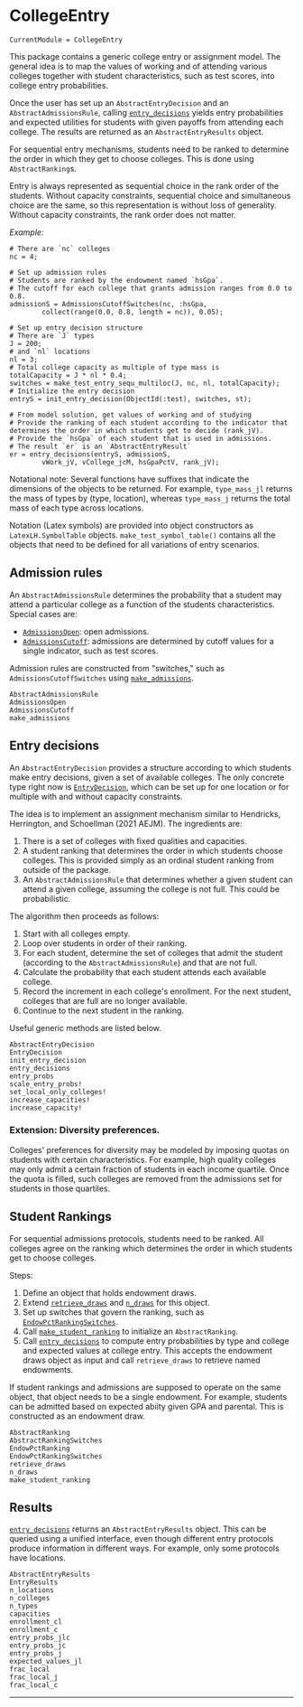 # CollegeEntry

```@meta
CurrentModule = CollegeEntry
```

This package contains a generic college entry or assignment model. The general idea is to map the values of working and of attending various colleges together with student characteristics, such as test scores, into college entry probabilities.

Once the user has set up an `AbstractEntryDecision` and an `AbstractAdmissionsRule`, calling [`entry_decisions`](@ref) yields entry probabilities and expected utilities for students with given payoffs from attending each college. The results are returned as an `AbstractEntryResults` object.

For sequential entry mechanisms, students need to be ranked to determine the order in which they get to choose colleges. This is done using `AbstractRanking`s.

Entry is always represented as sequential choice in the rank order of the students. Without capacity constraints, sequential choice and simultaneous choice are the same, so this representation is without loss of generality. Without capacity constraints, the rank order does not matter.

*Example:*

```
# There are `nc` colleges
nc = 4;

# Set up admission rules
# Students are ranked by the endowment named `hsGpa`.
# The cutoff for each college that grants admission ranges from 0.0 to 0.8.
admissionS = AdmissionsCutoffSwitches(nc, :hsGpa, 
        collect(range(0.0, 0.8, length = nc)), 0.05);

# Set up entry decision structure
# There are `J` types
J = 200;
# and `nl` locations
nl = 3;
# Total college capacity as multiple of type mass is
totalCapacity = J * nl * 0.4;
switches = make_test_entry_sequ_multiloc(J, nc, nl, totalCapacity);
# Initialize the entry decision
entryS = init_entry_decision(ObjectId(:test), switches, st);

# From model solution, get values of working and of studying
# Provide the ranking of each student according to the indicator that determines the order in which students get to decide (rank_jV).
# Provide the `hsGpa` of each student that is used in admissions.
# The result `er` is an `AbstractEntryResult`
er = entry_decisions(entryS, admissionS,
        vWork_jV, vCollege_jcM, hsGpaPctV, rank_jV);
```

Notational note: Several functions have suffixes that indicate the dimensions of the objects to be returned. For example, `type_mass_jl` returns the mass of types by (type, location), whereas `type_mass_j` returns the total mass of each type across locations.

Notation (Latex symbols) are provided into object constructors as `LatexLH.SymbolTable` objects. `make_test_symbol_table()` contains all the objects that need to be defined for all variations of entry scenarios.

## Admission rules

An `AbstractAdmissionsRule` determines the probability that a student may attend a particular college as a function of the students characteristics. Special cases are:

* [`AdmissionsOpen`](@ref): open admissions.
* [`AdmissionsCutoff`](@ref): admissions are determined by cutoff values for a single indicator, such as test scores.

Admission rules are constructed from "switches," such as `AdmissionsCutoffSwitches` using [`make_admissions`](@ref).

```@docs
AbstractAdmissionsRule
AdmissionsOpen
AdmissionsCutoff
make_admissions
```

## Entry decisions

An `AbstractEntryDecision` provides a structure according to which students make entry decisions, given a set of available colleges. The only concrete type right now is [`EntryDecision`](@ref), which can be set up for one location or for multiple with and without capacity constraints.

The idea is to implement an assignment mechanism similar to Hendricks, Herrington, and Schoellman (2021 AEJM). The ingredients are:

1. There is a set of colleges with fixed qualities and capacities.
2. A student ranking that determines the order in which students choose colleges. This is provided simply as an ordinal student ranking from outside of the package.
3. An `AbstractAdmissionsRule` that determines whether a given student can attend a given college, assuming the college is not full. This could be probabilistic.

The algorithm then proceeds as follows:

1. Start with all colleges empty.
2. Loop over students in order of their ranking.
3. For each student, determine the set of colleges that admit the student (according to the `AbstractAdmissionsRule`) and that are not full.
4. Calculate the probability that each student attends each available college.
5. Record the increment in each college's enrollment. For the next student, colleges that are full are no longer available.
6. Continue to the next student in the ranking.

Useful generic methods are listed below.


```@docs
AbstractEntryDecision
EntryDecision
init_entry_decision
entry_decisions
entry_probs
scale_entry_probs!
set_local_only_colleges!
increase_capacities!
increase_capacity!
```

### Extension: Diversity preferences.

Colleges' preferences for diversity may be modeled by imposing quotas on students with certain characteristics. For example, high quality colleges may only admit a certain fraction of students in each income quartile. Once the quota is filled, such colleges are removed from the admissions set for students in those quartiles.

## Student Rankings

For sequential admissions protocols, students need to be ranked. All colleges agree on the ranking which determines the order in which students get to choose colleges.

Steps:

1. Define an object that holds endowment draws.
2. Extend [`retrieve_draws`](@ref) and [`n_draws`](@ref) for this object. 
3. Set up switches that govern the ranking, such as [`EndowPctRankingSwitches`](@ref).
4. Call [`make_student_ranking`](@ref) to initialize an `AbstractRanking`.
5. Call [`entry_decisions`](@ref) to compute entry probabilities by type and college and expected values at college entry. This accepts the endowment draws object as input and call `retrieve_draws` to retrieve named endowments.

If student rankings and admissions are supposed to operate on the same object, that object needs to be a single endowment. For example, students can be admitted based on expected abiity given GPA and parental. This is constructed as an endowment draw.

```@docs
AbstractRanking
AbstractRankingSwitches
EndowPctRanking
EndowPctRankingSwitches
retrieve_draws
n_draws
make_student_ranking
```

## Results

[`entry_decisions`](@ref) returns an `AbstractEntryResults` object. This can be queried using a unified interface, even though different entry protocols produce information in different ways. For example, only some protocols have locations.

```@docs
AbstractEntryResults
EntryResults
n_locations
n_colleges
n_types
capacities
enrollment_cl
enrollment_c
entry_probs_jlc
entry_probs_jc
entry_probs_j
expected_values_jl
frac_local
frac_local_j
frac_local_c
```

-----------